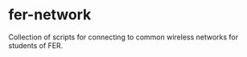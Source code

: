 # fer-network
Collection of scripts for connecting to common wireless networks for students of FER.
